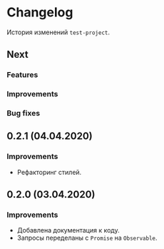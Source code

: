 ﻿# Changelog

История изменений `test-project`.

## Next

### Features

### Improvements

### Bug fixes

## 0.2.1 (04.04.2020)

### Improvements

* Рефакторинг стилей.

## 0.2.0 (03.04.2020)

### Improvements

* Добавлена документация к коду.
* Запросы переделаны с `Promise` на `Observable`.
